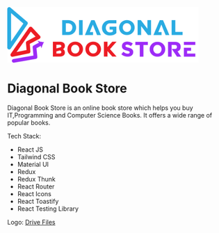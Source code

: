 <img src="./src/images/logo.png" height="128">

# Diagonal Book Store

Diagonal Book Store is an online book store which helps you buy IT,Programming and Computer Science Books. It offers a wide range of popular books.

Tech Stack:

- React JS
- Tailwind CSS
- Material UI
- Redux
- Redux Thunk
- React Router
- React Icons
- React Toastify
- React Testing Library

Logo: [Drive Files](https://drive.google.com/drive/folders/13808WSx4FQdqVA0wQkX1E7drJqrXCvhX?usp=sharing)
